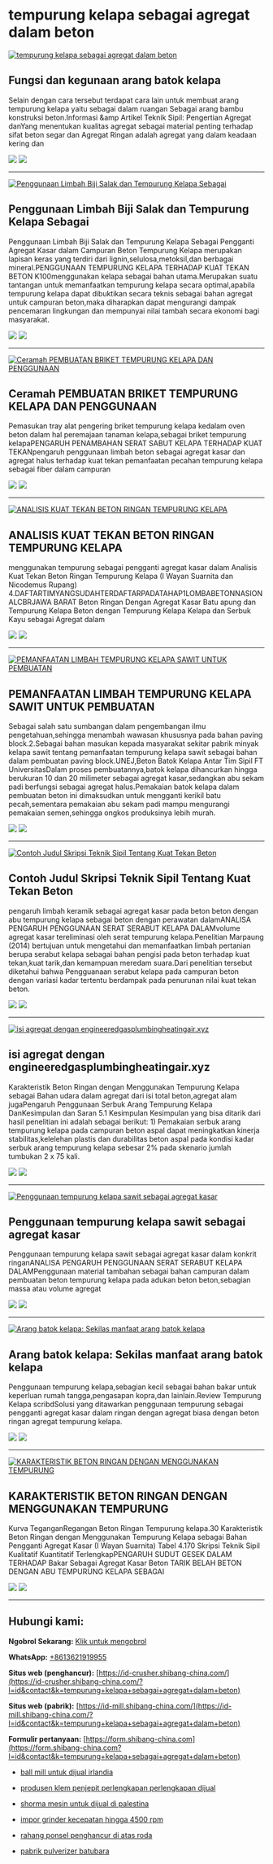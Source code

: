 # tempurung kelapa sebagai agregat dalam beton

<a href="https://swt.shibang-china.com/?l=id&img&k=tempurung+kelapa+sebagai+agregat+dalam+beton" target="_blank">![tempurung kelapa sebagai agregat dalam beton](http://static.shibang-china.com/all-800x300/1068.jpg)</a>

## Fungsi dan kegunaan arang batok kelapa
Selain dengan cara tersebut terdapat cara lain untuk membuat arang tempurung kelapa yaitu sebagai dalam ruangan Sebagai arang bambu konstruksi beton.Informasi &amp Artikel Teknik Sipil: Pengertian Agregat danYang menentukan kualitas agregat sebagai material penting terhadap sifat beton segar dan Agregat Ringan adalah agregat yang dalam keadaan kering dan


<a href="https://whatsapp.shibangsoft.com/WhatsApp.php" target="_blank" title="WhatsApp">![](http://static.shibang-china.com/icon/whatsapp.png)</a> <a href="https://swt.shibang-china.com/?l=id&icon&k=tempurung+kelapa+sebagai+agregat+dalam+beton" target="_blank">![](http://static.shibang-china.com/icon/chat-id.png)</a>

---

<a href="https://swt.shibang-china.com/?l=id&img&k=tempurung+kelapa+sebagai+agregat+dalam+beton" target="_blank">![Penggunaan Limbah Biji Salak dan Tempurung Kelapa Sebagai](http://static.shibang-china.com/all-800x300/429.jpg)</a>

## Penggunaan Limbah Biji Salak dan Tempurung Kelapa Sebagai
Penggunaan Limbah Biji Salak dan Tempurung Kelapa Sebagai Pengganti Agregat Kasar dalam Campuran Beton Tempurung Kelapa merupakan lapisan keras yang terdiri dari lignin,selulosa,metoksil,dan berbagai mineral.PENGGUNAAN TEMPURUNG KELAPA TERHADAP KUAT TEKAN BETON K100menggunakan kelapa sebagai bahan utama.Merupakan suatu tantangan untuk memanfaatkan tempurung kelapa secara optimal,apabila tempurung kelapa dapat dibuktikan secara teknis sebagai bahan agregat untuk campuran beton,maka diharapkan dapat mengurangi dampak pencemaran lingkungan dan mempunyai nilai tambah secara ekonomi bagi masyarakat.


<a href="https://whatsapp.shibangsoft.com/WhatsApp.php" target="_blank" title="WhatsApp">![](http://static.shibang-china.com/icon/whatsapp.png)</a> <a href="https://swt.shibang-china.com/?l=id&icon&k=tempurung+kelapa+sebagai+agregat+dalam+beton" target="_blank">![](http://static.shibang-china.com/icon/chat-id.png)</a>

---

<a href="https://swt.shibang-china.com/?l=id&img&k=tempurung+kelapa+sebagai+agregat+dalam+beton" target="_blank">![Ceramah PEMBUATAN BRIKET TEMPURUNG KELAPA DAN PENGGUNAAN](http://static.shibang-china.com/all-800x300/136.jpg)</a>

## Ceramah PEMBUATAN BRIKET TEMPURUNG KELAPA DAN PENGGUNAAN
Pemasukan tray alat pengering briket tempurung kelapa kedalam oven beton dalam hal peremajaan tanaman kelapa,sebagai briket tempurung kelapaPENGARUH PENAMBAHAN SERAT SABUT KELAPA TERHADAP KUAT TEKANpengaruh penggunaan limbah beton sebagai agregat kasar dan agregat halus terhadap kuat tekan pemanfaatan pecahan tempurung kelapa sebagai fiber dalam campuran


<a href="https://whatsapp.shibangsoft.com/WhatsApp.php" target="_blank" title="WhatsApp">![](http://static.shibang-china.com/icon/whatsapp.png)</a> <a href="https://swt.shibang-china.com/?l=id&icon&k=tempurung+kelapa+sebagai+agregat+dalam+beton" target="_blank">![](http://static.shibang-china.com/icon/chat-id.png)</a>

---

<a href="https://swt.shibang-china.com/?l=id&img&k=tempurung+kelapa+sebagai+agregat+dalam+beton" target="_blank">![ANALISIS KUAT TEKAN BETON RINGAN TEMPURUNG KELAPA](http://static.shibang-china.com/all-800x300/130.jpg)</a>

## ANALISIS KUAT TEKAN BETON RINGAN TEMPURUNG KELAPA
menggunakan tempurung sebagai pengganti agregat kasar dalam Analisis Kuat Tekan Beton Ringan Tempurung Kelapa (I Wayan Suarnita dan Nicodemus Rupang) 4.DAFTARTIMYANGSUDAHTERDAFTARPADATAHAP1LOMBABETONNASIONALCBRJAWA BARAT Beton Ringan Dengan Agregat Kasar Batu apung dan Tempurung Kelapa Beton dengan Tempurung Kelapa Kelapa dan Serbuk Kayu sebagai Agregat dalam


<a href="https://whatsapp.shibangsoft.com/WhatsApp.php" target="_blank" title="WhatsApp">![](http://static.shibang-china.com/icon/whatsapp.png)</a> <a href="https://swt.shibang-china.com/?l=id&icon&k=tempurung+kelapa+sebagai+agregat+dalam+beton" target="_blank">![](http://static.shibang-china.com/icon/chat-id.png)</a>

---

<a href="https://swt.shibang-china.com/?l=id&img&k=tempurung+kelapa+sebagai+agregat+dalam+beton" target="_blank">![PEMANFAATAN LIMBAH TEMPURUNG KELAPA SAWIT UNTUK PEMBUATAN](http://static.shibang-china.com/all-800x300/1065.jpg)</a>

## PEMANFAATAN LIMBAH TEMPURUNG KELAPA SAWIT UNTUK PEMBUATAN
Sebagai salah satu sumbangan dalam pengembangan ilmu pengetahuan,sehingga menambah wawasan khususnya pada bahan paving block.2.Sebagai bahan masukan kepada masyarakat sekitar pabrik minyak kelapa sawit tentang pemanfaatan tempurung kelapa sawit sebagai bahan dalam pembuatan paving block.UNEJ,Beton Batok Kelapa Antar Tim Sipil FT UniversitasDalam proses pembuatannya,batok kelapa dihancurkan hingga berukuran 10 dan 20 milimeter sebagai agregat kasar,sedangkan abu sekam padi berfungsi sebagai agregat halus.Pemakaian batok kelapa dalam pembuatan beton ini dimaksudkan untuk mengganti kerikil batu pecah,sementara pemakaian abu sekam padi mampu mengurangi pemakaian semen,sehingga ongkos produksinya lebih murah.


<a href="https://whatsapp.shibangsoft.com/WhatsApp.php" target="_blank" title="WhatsApp">![](http://static.shibang-china.com/icon/whatsapp.png)</a> <a href="https://swt.shibang-china.com/?l=id&icon&k=tempurung+kelapa+sebagai+agregat+dalam+beton" target="_blank">![](http://static.shibang-china.com/icon/chat-id.png)</a>

---

<a href="https://swt.shibang-china.com/?l=id&img&k=tempurung+kelapa+sebagai+agregat+dalam+beton" target="_blank">![Contoh Judul Skripsi Teknik Sipil Tentang Kuat Tekan Beton](http://static.shibang-china.com/all-800x300/410.jpg)</a>

## Contoh Judul Skripsi Teknik Sipil Tentang Kuat Tekan Beton
pengaruh limbah keramik sebagai agregat kasar pada beton beton dengan abu tempurung kelapa sebagai beton dengan perawatan dalamANALISA PENGARUH PENGGUNAAN SERAT SERABUT KELAPA DALAMvolume agregat kasar tereliminasi oleh serat tempurung kelapa.Penelitian Marpaung (2014) bertujuan untuk mengetahui dan memanfaatkan limbah pertanian berupa serabut kelapa sebagai bahan pengisi pada beton terhadap kuat tekan,kuat tarik,dan kemampuan meredam suara.Dari penelitian tersebut diketahui bahwa Pengguanaan serabut kelapa pada campuran beton dengan variasi kadar tertentu berdampak pada penurunan nilai kuat tekan beton.


<a href="https://whatsapp.shibangsoft.com/WhatsApp.php" target="_blank" title="WhatsApp">![](http://static.shibang-china.com/icon/whatsapp.png)</a> <a href="https://swt.shibang-china.com/?l=id&icon&k=tempurung+kelapa+sebagai+agregat+dalam+beton" target="_blank">![](http://static.shibang-china.com/icon/chat-id.png)</a>

---

<a href="https://swt.shibang-china.com/?l=id&img&k=tempurung+kelapa+sebagai+agregat+dalam+beton" target="_blank">![isi agregat dengan engineeredgasplumbingheatingair.xyz](http://static.shibang-china.com/all-800x300/923.jpg)</a>

## isi agregat dengan engineeredgasplumbingheatingair.xyz
Karakteristik Beton Ringan dengan Menggunakan Tempurung Kelapa sebagai Bahan udara dalam agregat dari isi total beton,agregat alam jugaPengaruh Penggunaan Serbuk Arang Tempurung Kelapa DanKesimpulan dan Saran 5.1 Kesimpulan Kesimpulan yang bisa ditarik dari hasil penelitian ini adalah sebagai berikut: 1) Pemakaian serbuk arang tempurung kelapa pada campuran beton aspal dapat meningkatkan kinerja stabilitas,kelelehan plastis dan durabilitas beton aspal pada kondisi kadar serbuk arang tempurung kelapa sebesar 2% pada skenario jumlah tumbukan 2 x 75 kali.


<a href="https://whatsapp.shibangsoft.com/WhatsApp.php" target="_blank" title="WhatsApp">![](http://static.shibang-china.com/icon/whatsapp.png)</a> <a href="https://swt.shibang-china.com/?l=id&icon&k=tempurung+kelapa+sebagai+agregat+dalam+beton" target="_blank">![](http://static.shibang-china.com/icon/chat-id.png)</a>

---

<a href="https://swt.shibang-china.com/?l=id&img&k=tempurung+kelapa+sebagai+agregat+dalam+beton" target="_blank">![Penggunaan tempurung kelapa sawit sebagai agregat kasar](http://static.shibang-china.com/all-800x300/1370.jpg)</a>

## Penggunaan tempurung kelapa sawit sebagai agregat kasar
Penggunaan tempurung kelapa sawit sebagai agregat kasar dalam konkrit ringanANALISA PENGARUH PENGGUNAAN SERAT SERABUT KELAPA DALAMPenggunaan material tambahan sebagai bahan campuran dalam pembuatan beton tempurung kelapa pada adukan beton beton,sebagian massa atau volume agregat


<a href="https://whatsapp.shibangsoft.com/WhatsApp.php" target="_blank" title="WhatsApp">![](http://static.shibang-china.com/icon/whatsapp.png)</a> <a href="https://swt.shibang-china.com/?l=id&icon&k=tempurung+kelapa+sebagai+agregat+dalam+beton" target="_blank">![](http://static.shibang-china.com/icon/chat-id.png)</a>

---

<a href="https://swt.shibang-china.com/?l=id&img&k=tempurung+kelapa+sebagai+agregat+dalam+beton" target="_blank">![Arang batok kelapa: Sekilas manfaat arang batok kelapa](http://static.shibang-china.com/all-800x300/706.jpg)</a>

## Arang batok kelapa: Sekilas manfaat arang batok kelapa
Penggunaan tempurung kelapa,sebagian kecil sebagai bahan bakar untuk keperluan rumah tangga,pengasapan kopra,dan lainlain.Review Tempurung Kelapa scribdSolusi yang ditawarkan penggunaan tempurung sebagai pengganti agregat kasar dalam ringan dengan agregat biasa dengan beton ringan agregat tempurung kelapa.


<a href="https://whatsapp.shibangsoft.com/WhatsApp.php" target="_blank" title="WhatsApp">![](http://static.shibang-china.com/icon/whatsapp.png)</a> <a href="https://swt.shibang-china.com/?l=id&icon&k=tempurung+kelapa+sebagai+agregat+dalam+beton" target="_blank">![](http://static.shibang-china.com/icon/chat-id.png)</a>

---

<a href="https://swt.shibang-china.com/?l=id&img&k=tempurung+kelapa+sebagai+agregat+dalam+beton" target="_blank">![KARAKTERISTIK BETON RINGAN DENGAN MENGGUNAKAN TEMPURUNG](http://static.shibang-china.com/all-800x300/48.jpg)</a>

## KARAKTERISTIK BETON RINGAN DENGAN MENGGUNAKAN TEMPURUNG
Kurva TeganganRegangan Beton Ringan Tempurung kelapa.30 Karakteristik Beton Ringan dengan Menggunakan Tempurung Kelapa sebagai Bahan Pengganti Agregat Kasar (I Wayan Suarnita) Tabel 4.170 Skripsi Teknik Sipil Kualitatif Kuantitatif TerlengkapPENGARUH SUDUT GESEK DALAM TERHADAP Bakar Sebagai Agregat Kasar Beton TARIK BELAH BETON DENGAN ABU TEMPURUNG KELAPA SEBAGAI


<a href="https://whatsapp.shibangsoft.com/WhatsApp.php" target="_blank" title="WhatsApp">![](http://static.shibang-china.com/icon/whatsapp.png)</a> <a href="https://swt.shibang-china.com/?l=id&icon&k=tempurung+kelapa+sebagai+agregat+dalam+beton" target="_blank">![](http://static.shibang-china.com/icon/chat-id.png)</a>

---
## Hubungi kami:

**Ngobrol Sekarang:** [Klik untuk mengobrol](https://swt.shibang-china.com?l=id&contact&k=tempurung+kelapa+sebagai+agregat+dalam+beton)

**WhatsApp:**  [+8613621919955](https://whatsapp.shibangsoft.com/WhatsApp.php)

**Situs web (penghancur):** [https://id-crusher.shibang-china.com/](https://id-crusher.shibang-china.com/?l=id&contact&k=tempurung+kelapa+sebagai+agregat+dalam+beton)

**Situs web (pabrik):** [https://id-mill.shibang-china.com/](https://id-mill.shibang-china.com/?l=id&contact&k=tempurung+kelapa+sebagai+agregat+dalam+beton)

**Formulir pertanyaan:** [https://form.shibang-china.com](https://form.shibang-china.com?l=id&contact&k=tempurung+kelapa+sebagai+agregat+dalam+beton)

* [ball mill untuk dijual irlandia](../49/ball%20mill%20untuk%20dijual%20irlandia.md)

* [produsen klem penjepit perlengkapan perlengkapan dijual](../42/produsen%20klem%20penjepit%20perlengkapan%20perlengkapan%20dijual.md)

* [shorma mesin untuk dijual di palestina](../45/shorma%20mesin%20untuk%20dijual%20di%20palestina.md)

* [impor grinder kecepatan hingga 4500 rpm](../41/impor%20grinder%20kecepatan%20hingga%204500%20rpm.md)

* [rahang ponsel penghancur di atas roda](../41/rahang%20ponsel%20penghancur%20di%20atas%20roda.md)

* [pabrik pulverizer batubara](../49/pabrik%20pulverizer%20batubara.md)